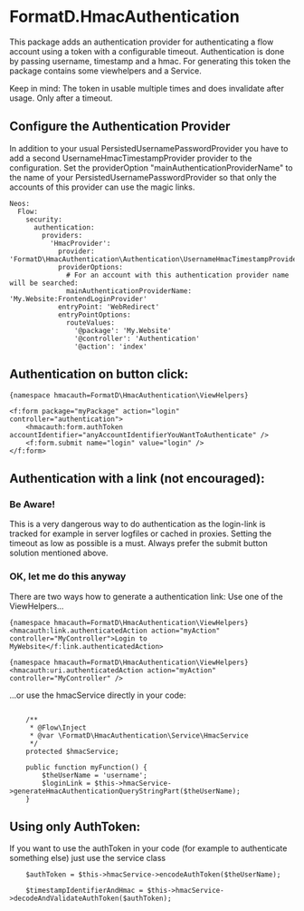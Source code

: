 
# FormatD.HmacAuthentication

This package adds an authentication provider for authenticating a flow account using a token with a configurable timeout.
Authentication is done by passing username, timestamp and a hmac. For generating this token the package contains some viewhelpers and a Service.

Keep in mind: The token in usable multiple times and does invalidate after usage. Only after a timeout.

## Configure the Authentication Provider

In addition to your usual PersistedUsernamePasswordProvider you have to add a second UsernameHmacTimestampProvider provider to the configuration. 
Set the providerOption "mainAuthenticationProviderName" to the name of your PersistedUsernamePasswordProvider so that only the accounts of this provider can use the magic links.

```
Neos:
  Flow:
    security:
      authentication:
        providers:
          'HmacProvider':
            provider: 'FormatD\HmacAuthentication\Authentication\UsernameHmacTimestampProvider'
            providerOptions:
              # For an account with this authentication provider name will be searched:
              mainAuthenticationProviderName: 'My.Website:FrontendLoginProvider'
            entryPoint: 'WebRedirect'
            entryPointOptions:
              routeValues:
                '@package': 'My.Website'
                '@controller': 'Authentication'
                '@action': 'index'
```

## Authentication on button click:


```
{namespace hmacauth=FormatD\HmacAuthentication\ViewHelpers}

<f:form package="myPackage" action="login" controller="authentication">
	<hmacauth:form.authToken accountIdentifier="anyAccountIdentifierYouWantToAuthenticate" />
	<f:form.submit name="login" value="login" />
</f:form>
```

## Authentication with a link (not encouraged):

### Be Aware!
This is a very dangerous way to do authentication as the login-link is tracked for example in server logfiles or cached in proxies. Setting the timeout as low as possible is a must.
Always prefer the submit button solution mentioned above.

### OK, let me do this anyway
There are two ways how to generate a authentication link: 
Use one of the ViewHelpers...

```
{namespace hmacauth=FormatD\HmacAuthentication\ViewHelpers}
<hmacauth:link.authenticatedAction action="myAction" controller="MyController">Login to MyWebsite</f:link.authenticatedAction>
```
```
{namespace hmacauth=FormatD\HmacAuthentication\ViewHelpers}
<hmacauth:uri.authenticatedAction action="myAction" controller="MyController" />
```
...or use the hmacService directly in your code:
```

	/**
	 * @Flow\Inject
	 * @var \FormatD\HmacAuthentication\Service\HmacService
	 */
	protected $hmacService;

	public function myFunction() {
		$theUserName = 'username';
		$loginLink = $this->hmacService->generateHmacAuthenticationQueryStringPart($theUserName);
	}

```

## Using only AuthToken:

If you want to use the authToken in your code (for example to authenticate something else) just use the service class

```
	$authToken = $this->hmacService->encodeAuthToken($theUserName);
	
	$timestampIdentifierAndHmac = $this->hmacService->decodeAndValidateAuthToken($authToken);
```




